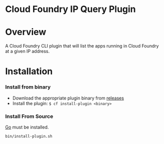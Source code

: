 Cloud Foundry IP Query Plugin
==================

# Overview

A Cloud Foundry CLI plugin that will list the apps running in Cloud Foundry at a given IP address.


# Installation

### Install from binary

- Download the appropriate plugin binary from [releases](https://github.com/davidehringer/cf-ip-query-plugin/releases)
- Install the plugin: `$ cf install-plugin <binary>`

### Install From Source

[Go](http://golang.org/dl/) must be installed.

```
bin/install-plugin.sh
```